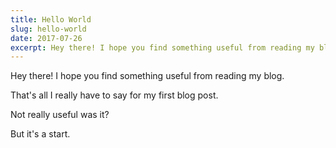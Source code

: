 ```yaml
---
title: Hello World
slug: hello-world
date: 2017-07-26
excerpt: Hey there! I hope you find something useful from reading my blog.
---
```

Hey there! I hope you find something useful from reading my blog. 

That's all I really have to say for my first blog post.

Not really useful was it?

But it's a start.
